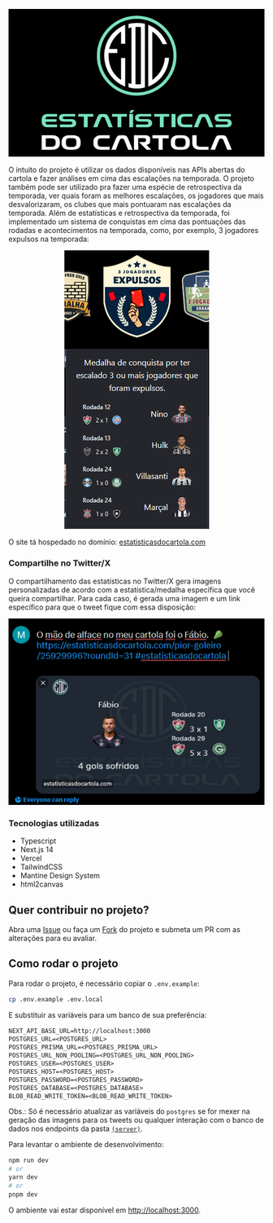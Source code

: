<p align="center">
  <img src="./.github/images/edc-brand.png" alt="Estatísticas do Cartola" />
</p>

O intuito do projeto é utilizar os dados disponíveis nas APIs abertas do cartola e fazer análises em cima das escalações na temporada. O projeto também pode ser utilizado pra fazer uma espécie de retrospectiva da temporada, ver quais foram as melhores escalações, os jogadores que mais desvalorizaram, os clubes que mais pontuaram nas escalações da temporada.
Além de estatísticas e retrospectiva da temporada, foi implementado um sistema de conquistas em cima das pontuações das rodadas e acontecimentos na temporada, como, por exemplo, 3 jogadores expulsos na temporada:

<p align="center">
  <img src="./.github/images/3-red-carded-players.png" alt="3 jogadores expulsos" />
</p>

O site tá hospedado no domínio: [estatisticasdocartola.com](https://estatisticasdocartola.com)

### Compartilhe no Twitter/X
O compartilhamento das estatísticas no Twitter/X gera imagens personalizadas de acordo com a estatística/medalha específica que você queira compartilhar. Para cada caso, é gerada uma imagem e um link específico para que o tweet fique com essa disposição:

<p align="center">
  <img src="./.github/images/worst-gk-twitter-stat.png" alt="Pior goleiro no Twitter/X" />
</p>

### Tecnologias utilizadas
- Typescript
- Next.js 14
- Vercel
- TailwindCSS
- Mantine Design System
- html2canvas

## Quer contribuir no projeto?
Abra uma [Issue](https://github.com/mtsdalmolin/cartola-statistics/issues/new) ou faça um [Fork](https://github.com/mtsdalmolin/cartola-statistics/fork) do projeto e submeta um PR com as alterações para eu avaliar.

## Como rodar o projeto
Para rodar o projeto, é necessário copiar o `.env.example`:
```bash
cp .env.example .env.local
```

E substituir as variáveis para um banco de sua preferência:
```
NEXT_API_BASE_URL=http://localhost:3000
POSTGRES_URL=<POSTGRES_URL>
POSTGRES_PRISMA_URL=<POSTGRES_PRISMA_URL>
POSTGRES_URL_NON_POOLING=<POSTGRES_URL_NON_POOLING>
POSTGRES_USER=<POSTGRES_USER>
POSTGRES_HOST=<POSTGRES_HOST>
POSTGRES_PASSWORD=<POSTGRES_PASSWORD>
POSTGRES_DATABASE=<POSTGRES_DATABASE>
BLOB_READ_WRITE_TOKEN=<BLOB_READ_WRITE_TOKEN>
```

Obs.: Só é necessário atualizar as variáveis do `postgres` se for mexer na geração das imagens para os tweets ou qualquer interação com o banco de dados nos endpoints da pasta [`(server)`](https://github.com/mtsdalmolin/cartola-statistics/tree/main/app/(server)).

Para levantar o ambiente de desenvolvimento:

```bash
npm run dev
# or
yarn dev
# or
pnpm dev
```

O ambiente vai estar disponível em [http://localhost:3000](http://localhost:3000).
